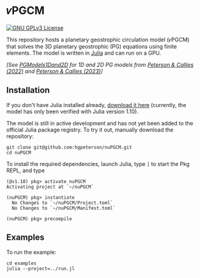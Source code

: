 # 𝜈PGCM

[![GNU GPLv3 License](https://img.shields.io/badge/License-GNU%20GPL-blue)](https://www.gnu.org/licenses/gpl-3.0.en.html)

This repository hosts a planetary geostrophic circulation model (𝜈PGCM) that solves the 3D planetary geostrophic (PG) equations using finite elements.
The model is written in [Julia](https://julialang.org/) and can run on a GPU.

*[See [PGModels1Dand2D](https://github.com/hgpeterson/PGModels1Dand2D) for 1D and 2D PG models from [Peterson & Callies (2022)](https://doi.org/10.1175/JPO-D-21-0173.1) and [Peterson & Callies (2023)](https://doi.org/10.1175/JPO-D-22-0082.1)]*

## Installation

If you don't have Julia installed already, [download it here](https://julialang.org/downloads/) (currently, the model has only been verified with Julia version 1.10).

The model is still in active development and has not yet been added to the official Julia package registry.
To try it out, manually download the repository:
```
git clone git@github.com:hgpeterson/nuPGCM.git
cd nuPGCM
```
To install the required dependencies, launch Julia, type `]` to start the Pkg REPL, and type
```
(@v1.10) pkg> activate nuPGCM
Activating project at `~/nuPGCM`

(nuPGCM) pkg> instantiate
  No Changes to `~/nuPGCM/Project.toml`
  No Changes to `~/nuPGCM/Manifest.toml`

(nuPGCM) pkg> precompile
```

## Examples

To run the example:
```
cd examples
julia --project=../run.jl
```
